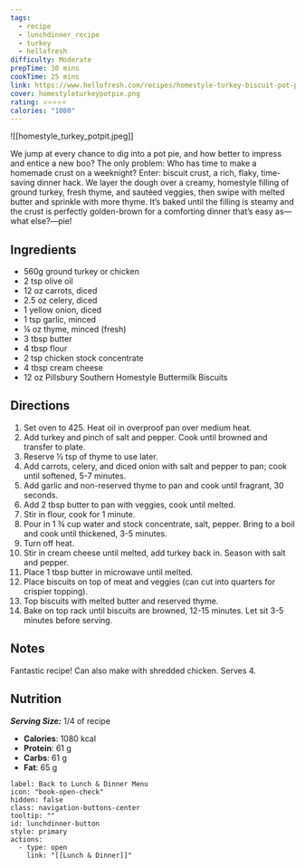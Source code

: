 ```yaml
---
tags:
  - recipe
  - lunchdinner_recipe
  - turkey
  - hellofresh
difficulty: Moderate
prepTime: 30 mins
cookTime: 25 mins
link: https://www.hellofresh.com/recipes/homestyle-turkey-biscuit-pot-pie-6759f52ddaedc2bd1295aecb
cover: homestyleturkeypotpie.png
rating: ⭐️⭐️⭐️⭐️⭐️
calories: "1080"
---
```


![[homestyle_turkey_potpit.jpeg]]

We jump at every chance to dig into a pot pie, and how better to impress and entice a new boo? The only problem: Who has time to make a homemade crust on a weeknight? Enter: biscuit crust, a rich, flaky, time-saving dinner hack. We layer the dough over a creamy, homestyle filling of ground turkey, fresh thyme, and sautéed veggies, then swipe with melted butter and sprinkle with more thyme. It’s baked until the filling is steamy and the crust is perfectly golden-brown for a comforting dinner that’s easy as—what else?—pie!

## Ingredients
- 560g ground turkey or chicken
- 2 tsp olive oil
- 12 oz carrots, diced
- 2.5 oz celery, diced
- 1 yellow onion, diced
- 1 tsp garlic, minced
- ¼ oz thyme, minced (fresh)
- 3 tbsp butter
- 4 tbsp flour
- 2 tsp chicken stock concentrate
- 4 tbsp cream cheese
- 12 oz Pillsbury Southern Homestyle Buttermilk Biscuits


## Directions
1. Set oven to 425. Heat oil in overproof pan over medium heat. 
2. Add turkey and pinch of salt and pepper. Cook until browned and transfer to plate. 
3. Reserve ½ tsp of thyme to use later. 
4. Add carrots, celery, and diced onion with salt and pepper to pan; cook until softened, 5-7 minutes. 
5. Add garlic and non-reserved thyme to pan and cook until fragrant, 30 seconds. 
6. Add 2 tbsp butter to pan with veggies, cook until melted. 
7. Stir in flour, cook for 1 minute. 
8. Pour in 1 ¾ cup water and stock concentrate, salt, pepper. Bring to a boil and cook until thickened, 3-5 minutes. 
9. Turn off heat. 
10. Stir in cream cheese until melted, add turkey back in. Season with salt and pepper. 
11. Place 1 tbsp butter in microwave until melted. 
12. Place biscuits on top of meat and veggies (can cut into quarters for crispier topping). 
13. Top biscuits with melted butter and reserved thyme. 
14. Bake on top rack until biscuits are browned, 12-15 minutes. Let sit 3-5 minutes before serving.

## Notes
Fantastic recipe! Can also make with shredded chicken. 
Serves 4.

## Nutrition
***Serving Size:*** 1/4 of recipe
- **Calories**: 1080 kcal
- **Protein**: 61 g
- **Carbs**: 61 g
- **Fat**: 65 g


```meta-bind-button
label: Back to Lunch & Dinner Menu
icon: "book-open-check"
hidden: false
class: navigation-buttons-center
tooltip: ""
id: lunchdinner-button
style: primary
actions:
  - type: open
    link: "[[Lunch & Dinner]]"

```
 
